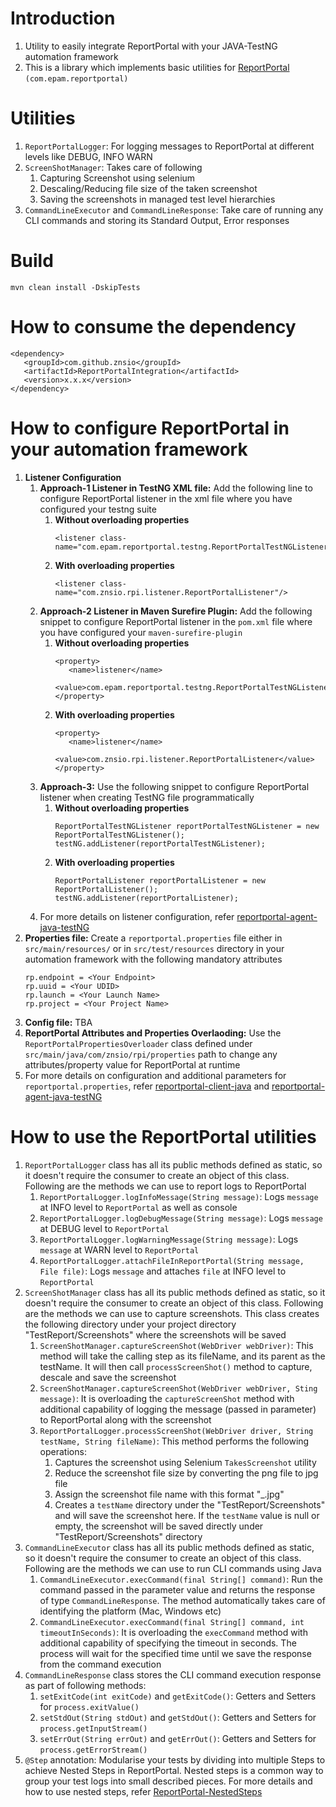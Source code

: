 # Introduction
1. Utility to easily integrate ReportPortal with your JAVA-TestNG automation framework
2. This is a library which implements basic utilities for [ReportPortal](https://reportportal.io/docs/) `(com.epam.reportportal)`

# Utilities
1. `ReportPortalLogger`: For logging messages to ReportPortal at different levels like DEBUG, INFO WARN
2. `ScreenShotManager`: Takes care of following
    1. Capturing Screenshot using selenium
    2. Descaling/Reducing file size of the taken screenshot
    3. Saving the screenshots in managed test level hierarchies
3. `CommandLineExecutor` and `CommandLineResponse`: Take care of running any CLI commands and storing its Standard Output, Error responses

# Build
`mvn clean install -DskipTests`

# How to consume the dependency
   ```
   <dependency>
      <groupId>com.github.znsio</groupId>
      <artifactId>ReportPortalIntegration</artifactId>
      <version>x.x.x</version>
   </dependency>
   ```

# How to configure ReportPortal in your automation framework
1. **Listener Configuration**
    1. **Approach-1 Listener in TestNG XML file:** Add the following line to configure ReportPortal listener in the xml file where you have configured your testng suite
        1. **Without overloading properties**
           ```
           <listener class-name="com.epam.reportportal.testng.ReportPortalTestNGListener"/>
           ```
        2. **With overloading properties**
           ```
           <listener class-name="com.znsio.rpi.listener.ReportPortalListener"/>
           ```
    2. **Approach-2 Listener in Maven Surefire Plugin:** Add the following snippet to configure ReportPortal listener in the `pom.xml` file where you have configured your `maven-surefire-plugin`
        1. **Without overloading properties**
           ```
           <property>
              <name>listener</name>
              <value>com.epam.reportportal.testng.ReportPortalTestNGListener</value>
           </property>
           ```
        2. **With overloading properties**
           ```
           <property>
              <name>listener</name>
              <value>com.znsio.rpi.listener.ReportPortalListener</value>
           </property>
           ```
    2. **Approach-3:** Use the following snippet to configure ReportPortal listener when creating TestNG file programmatically
        1. **Without overloading properties**
           ```
           ReportPortalTestNGListener reportPortalTestNGListener = new ReportPortalTestNGListener();
           testNG.addListener(reportPortalTestNGListener);
           ```
        2. **With overloading properties**
           ```
           ReportPortalListener reportPortalListener = new ReportPortalListener();
           testNG.addListener(reportPortalListener);
           ```
    3. For more details on listener configuration, refer [reportportal-agent-java-testNG](https://github.com/reportportal/agent-java-testNG)
2. **Properties file:** Create a `reportportal.properties` file either in `src/main/resources/` or in `src/test/resources` directory in your automation framework with the following mandatory attributes
   ```
   rp.endpoint = <Your Endpoint>
   rp.uuid = <Your UDID>
   rp.launch = <Your Launch Name>
   rp.project = <Your Project Name>
   ```
3. **Config file:** TBA
4. **ReportPortal Attributes and Properties Overlaoding:** Use the `ReportPortalPropertiesOverloader` class defined under `src/main/java/com/znsio/rpi/properties` path to change any attributes/property value for ReportPortal at runtime
5. For more details on configuration and additional parameters for `reportportal.properties`, refer [reportportal-client-java](https://github.com/reportportal/client-java) and [reportportal-agent-java-testNG](https://github.com/reportportal/agent-java-testNG)

# How to use the ReportPortal utilities
1. `ReportPortalLogger` class has all its public methods defined as static, so it doesn't require the consumer to create an object of this class. Following are the methods we can use to report logs to ReportPortal
    1. `ReportPortalLogger.logInfoMessage(String message)`: Logs `message` at INFO level to `ReportPortal` as well as console
    2. `ReportPortalLogger.logDebugMessage(String message)`: Logs `message` at DEBUG level to `ReportPortal`
    3. `ReportPortalLogger.logWarningMessage(String message)`: Logs `message` at WARN level to `ReportPortal`
    4. `ReportPortalLogger.attachFileInReportPortal(String message, File file)`: Logs `message` and attaches `file` at INFO level to `ReportPortal`
2. `ScreenShotManager` class has all its public methods defined as static, so it doesn't require the consumer to create an object of this class. Following are the methods we can use to capture screenshots. This class creates the following directory under your project directory "TestReport/Screenshots" where the screenshots will be saved
    1. `ScreenShotManager.captureScreenShot(WebDriver webDriver)`: This method will take the calling step as its fileName, and its parent as the testName. It will then call `processScreenShot()` method to capture, descale and save the screenshot
    2. `ScreenShotManager.captureScreenShot(WebDriver webDriver, Sting message)`: It is overloading the `captureScreenShot` method with additional capability of logging the message (passed in parameter) to ReportPortal along with the screenshot
    3. `ReportPortalLogger.processScreenShot(WebDriver driver, String testName, String fileName)`: This method performs the following operations:
        1. Captures the screenshot using Selenium `TakesScreenshot` utility
        2. Reduce the screenshot file size by converting the png file to jpg file
        3. Assign the screenshot file name with this format "<CurrentTimeStamp>_<fileName>.jpg"
        4. Creates a `testName` directory under the "TestReport/Screenshots" and will save the screenshot here. If the `testName` value is null or empty, the screenshot will be saved directly under "TestReport/Screenshots" directory
3. `CommandLineExecutor` class has all its public methods defined as static, so it doesn't require the consumer to create an object of this class. Following are the methods we can use to run CLI commands using Java
    1. `CommandLineExecutor.execCommand(final String[] command)`: Run the command passed in the parameter value and returns the response of type `CommandLineResponse`. The method automatically takes care of identifying the platform (Mac, Windows etc)
    2. `CommandLineExecutor.execCommand(final String[] command, int timeoutInSeconds)`: It is overloading the `execCommand` method with additional capability of specifying the timeout in seconds. The process will wait for the specified time until we save the response from the command execution
4. `CommandLineResponse` class stores the CLI command execution response as part of following methods:
    1. `setExitCode(int exitCode)` and `getExitCode()`: Getters and Setters for `process.exitValue()`
    2. `setStdOut(String stdOut)` and `getStdOut()`: Getters and Setters for `process.getInputStream()`
    3. `setErrOut(String errOut)` and `getErrOut()`: Getters and Setters for `process.getErrorStream()`
5. `@Step` annotation: Modularise your tests by dividing into multiple Steps to achieve Nested Steps in ReportPortal. Nested steps is a common way to group your test logs into small described pieces. For more details and how to use nested steps, refer [ReportPortal-NestedSteps](https://github.com/reportportal/client-java/wiki/Nested-steps)
